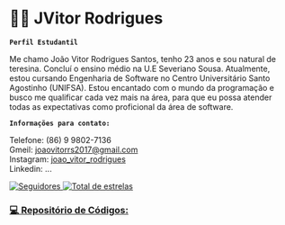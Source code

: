 #  👨‍💻 JVitor Rodrigues 

**` Perfil Estudantil `**

Me chamo João Vitor Rodrigues Santos, tenho 23 anos e sou natural de teresina. Concluí o ensino médio na U.E Severiano Sousa. Atualmente, estou cursando Engenharia de Software no Centro Universitário Santo Agostinho (UNIFSA). Estou encantado com o mundo da programação e busco me qualificar cada vez mais na área, para que eu possa atender todas as expectativas como proficional da área de software.


**`Informações para contato:`**  

Telefone: (86) 9 9802-7136  
Gmeil: joaovitorrs2017@gmail.com  
Instagram: [joao_vitor_rodrigues](https://www.instagram.com/joao_vitor_rs_/)  
Linkedin: ...


<a href="https://github.com/JVitorRodrigues?tab=followers">
        <img 
            alt="Seguidores" 
            title="Me siga no GitHub" 
            src="https://custom-icon-badges.demolab.com/github/followers/JVitorRodrigues?color=236ad3&labelColor=1155ba&style=for-the-badge&logo=github&label=Seguidores&logoColor=white"
        />
         <a href="https://github.com JVitorRodrigues?tab=repositories&sort=stargazers">
        <img 
            alt="Total de estrelas" 
            title="Total de estrelas GitHub" 
            src="https://custom-icon-badges.demolab.com/github/stars/JVitorRodrigues?color=55960c&style=for-the-badge&labelColor=488207&logo=star&label=estrelas">  
            
### 💻 Repositório de Códigos:
